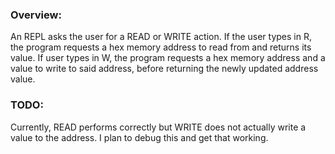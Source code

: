### Overview:

An REPL asks the user for a READ or WRITE action. If the user types in R, the program requests a hex memory address to read from and returns its value. If user types in W, the program requests a hex memory address and a value to write to said address, before returning the newly updated address value.

### TODO:
Currently, READ performs correctly but WRITE does not actually write a value to the address. I plan to debug this and get that working.